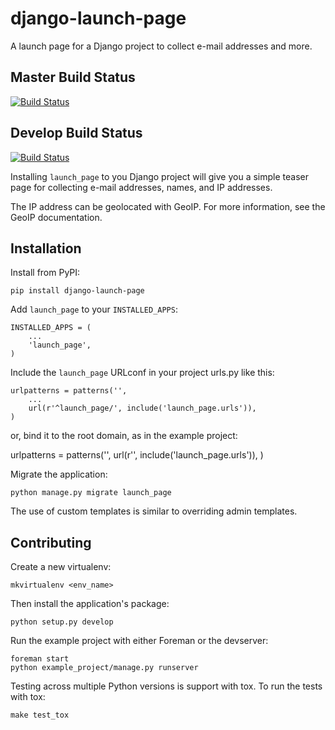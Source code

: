 django-launch-page
==================

A launch page for a Django project to collect e-mail addresses and more.

Master Build Status
-------------------

[![Build Status](https://travis-ci.org/RyanBalfanz/django-launch-page.png?branch=master)](https://travis-ci.org/RyanBalfanz/django-launch-page)

Develop Build Status
--------------------

[![Build Status](https://travis-ci.org/RyanBalfanz/django-launch-page.png?branch=develop)](https://travis-ci.org/RyanBalfanz/django-launch-page)


Installing `launch_page` to you Django project will give you a simple teaser page for collecting e-mail addresses, names, and IP addresses.

The IP address can be geolocated with GeoIP. For more information, see the GeoIP documentation.

Installation
------------

Install from PyPI:

	pip install django-launch-page

Add `launch_page` to your `INSTALLED_APPS`:

	INSTALLED_APPS = (
		...
		'launch_page',
	)

Include the `launch_page` URLconf in your project urls.py like this:

	urlpatterns = patterns('',
		...
		url(r'^launch_page/', include('launch_page.urls')),
	)

or, bind it to the root domain, as in the example project:

urlpatterns = patterns('',
	url(r'', include('launch_page.urls')),
)

Migrate the application:

	python manage.py migrate launch_page

The use of custom templates is similar to overriding admin templates.

Contributing
------------

Create a new virtualenv:

	mkvirtualenv <env_name>

Then install the application's package:

	python setup.py develop

Run the example project with either Foreman or the devserver:

	foreman start
	python example_project/manage.py runserver

Testing across multiple Python versions is support with tox. To run the tests with tox:

	make test_tox

[GeoIP]: https://docs.djangoproject.com/en/dev/ref/contrib/gis/geoip/
[tox]: http://tox.readthedocs.org/en/latest/
[Overriding admin templates]: https://docs.djangoproject.com/en/dev/ref/contrib/admin/#overriding-admin-templates
